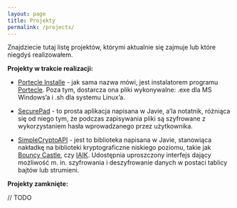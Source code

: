 ```yaml
---
layout: page
title: Projekty
permalink: /projects/
---
```



Znajdziecie tutaj listę projektów, którymi aktualnie się zajmuje lub które niegdyś realizowałem.

**Projekty w trakcie realizacji:**

- [Portecle Installe](/projects/portecle-installer) - jak sama nazwa mówi, jest instalatorem programu [Portecle](http://portecle.sourceforge.net/).  Poza tym, dostarcza ona pliki wykonywalne: .exe dla MS Windows&#8217;a i .sh  dla systemu Linux&#8217;a.

- [SecurePad](/projects/securepad) - to prosta aplikacja napisana w Javie, a&#8217;la notatnik, różniąca się od niego tym, że podczas zapisywania pliki są szyfrowane z wykorzystaniem hasła wprowadzanego przez użytkownika.

- [SimpleCryptoAPI](/projects/simplecryptoapi) - jest to biblioteka napisana w Javie, stanowiąca nakładkę na biblioteki kryptograficzne niskiego poziomu, takie jak [Bouncy Castle](https://www.bouncycastle.org/), czy [IAIK](http://jce.iaik.tugraz.at/). Udostępnia uproszczony interfejs dający możliwość m. in. szyfrowania i deszyfrowanie danych w postaci tablicy bajtów lub strumieni.

**Projekty zamknięte:**

// TODO
